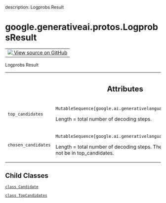 description: Logprobs Result

<div itemscope itemtype="http://developers.google.com/ReferenceObject">
<meta itemprop="name" content="google.generativeai.protos.LogprobsResult" />
<meta itemprop="path" content="Stable" />
<meta itemprop="property" content="Candidate"/>
<meta itemprop="property" content="TopCandidates"/>
</div>

# google.generativeai.protos.LogprobsResult

<!-- Insert buttons and diff -->

<table class="tfo-notebook-buttons tfo-api nocontent">
<td>
  <a target="_blank" href="https://github.com/googleapis/google-cloud-python/tree/main/packages/google-ai-generativelanguage/google/ai/generativelanguage_v1beta/types/generative_service.py#L760-L831">
    <img src="https://www.tensorflow.org/images/GitHub-Mark-32px.png" />
    View source on GitHub
  </a>
</td>
</table>



Logprobs Result

<!-- Placeholder for "Used in" -->




<!-- Tabular view -->
 <table class="responsive fixed orange">
<colgroup><col width="214px"><col></colgroup>
<tr><th colspan="2"><h2 class="add-link">Attributes</h2></th></tr>

<tr>
<td>

`top_candidates`<a id="top_candidates"></a>

</td>
<td>

`MutableSequence[google.ai.generativelanguage.LogprobsResult.TopCandidates]`

Length = total number of decoding steps.

</td>
</tr><tr>
<td>

`chosen_candidates`<a id="chosen_candidates"></a>

</td>
<td>

`MutableSequence[google.ai.generativelanguage.LogprobsResult.Candidate]`

Length = total number of decoding steps. The chosen
candidates may or may not be in top_candidates.

</td>
</tr>
</table>



## Child Classes
[`class Candidate`](../../../google/generativeai/protos/LogprobsResult/Candidate.md)

[`class TopCandidates`](../../../google/generativeai/protos/LogprobsResult/TopCandidates.md)

